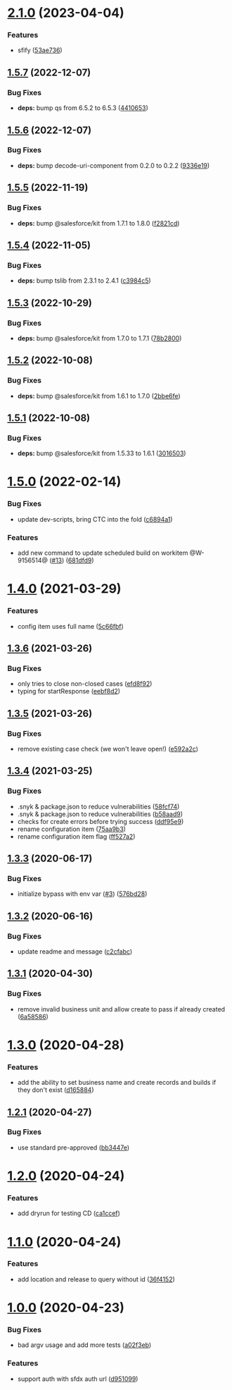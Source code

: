 # [2.1.0](https://github.com/forcedotcom/change-case-management/compare/1.5.7...2.1.0) (2023-04-04)


### Features

* sfify ([53ae736](https://github.com/forcedotcom/change-case-management/commit/53ae7362dd3695a32ee098a19164397b3c0f03ad))



## [1.5.7](https://github.com/forcedotcom/change-case-management/compare/1.5.6...1.5.7) (2022-12-07)


### Bug Fixes

* **deps:** bump qs from 6.5.2 to 6.5.3 ([4410653](https://github.com/forcedotcom/change-case-management/commit/4410653bf9fe32ec4d5184c2b546f27458282b5e))



## [1.5.6](https://github.com/forcedotcom/change-case-management/compare/1.5.5...1.5.6) (2022-12-07)


### Bug Fixes

* **deps:** bump decode-uri-component from 0.2.0 to 0.2.2 ([9336e19](https://github.com/forcedotcom/change-case-management/commit/9336e198406dc54f9ef46baf639c2639d875e0b9))



## [1.5.5](https://github.com/forcedotcom/change-case-management/compare/1.5.4...1.5.5) (2022-11-19)


### Bug Fixes

* **deps:** bump @salesforce/kit from 1.7.1 to 1.8.0 ([f2821cd](https://github.com/forcedotcom/change-case-management/commit/f2821cddd5e892c3ad85067e94986b85cb8badb6))



## [1.5.4](https://github.com/forcedotcom/change-case-management/compare/1.5.3...1.5.4) (2022-11-05)


### Bug Fixes

* **deps:** bump tslib from 2.3.1 to 2.4.1 ([c3984c5](https://github.com/forcedotcom/change-case-management/commit/c3984c5ddafa65e21451aa439f30936c835689e4))



## [1.5.3](https://github.com/forcedotcom/change-case-management/compare/1.5.2...1.5.3) (2022-10-29)


### Bug Fixes

* **deps:** bump @salesforce/kit from 1.7.0 to 1.7.1 ([78b2800](https://github.com/forcedotcom/change-case-management/commit/78b280003c12400f5a62e26809976b260c49262a))



## [1.5.2](https://github.com/forcedotcom/change-case-management/compare/1.5.1...1.5.2) (2022-10-08)


### Bug Fixes

* **deps:** bump @salesforce/kit from 1.6.1 to 1.7.0 ([2bbe6fe](https://github.com/forcedotcom/change-case-management/commit/2bbe6febb1c1c76e09b25b2f399d9b760e44caad))



## [1.5.1](https://github.com/forcedotcom/change-case-management/compare/v1.5.0...1.5.1) (2022-10-08)


### Bug Fixes

* **deps:** bump @salesforce/kit from 1.5.33 to 1.6.1 ([3016503](https://github.com/forcedotcom/change-case-management/commit/301650339f89d4458195ad900c9b8857e136f8d3))



# [1.5.0](https://github.com/forcedotcom/change-case-management/compare/v1.4.0...v1.5.0) (2022-02-14)


### Bug Fixes

* update dev-scripts, bring CTC into the fold ([c6894a1](https://github.com/forcedotcom/change-case-management/commit/c6894a13620470d064b732da563c2b6edef25f3c))


### Features

* add new command to update scheduled build on workitem @W-9156514@ ([#13](https://github.com/forcedotcom/change-case-management/issues/13)) ([681dfd9](https://github.com/forcedotcom/change-case-management/commit/681dfd9b628ce99e0d00956e3f793ce20edb3d87))



# [1.4.0](https://github.com/forcedotcom/change-case-management/compare/v1.3.6...v1.4.0) (2021-03-29)


### Features

* config item uses full name ([5c66fbf](https://github.com/forcedotcom/change-case-management/commit/5c66fbfb3514c5f67010a8f0c42c327292f3e7ae))



## [1.3.6](https://github.com/forcedotcom/change-case-management/compare/v1.3.5...v1.3.6) (2021-03-26)


### Bug Fixes

* only tries to close non-closed cases ([efd8f92](https://github.com/forcedotcom/change-case-management/commit/efd8f92d0dc63adc5e0b0652f75c6b56242dcbf9))
* typing for startResponse ([eebf8d2](https://github.com/forcedotcom/change-case-management/commit/eebf8d2fa59fdb2203543bdfa744d2acc6c00479))



## [1.3.5](https://github.com/forcedotcom/change-case-management/compare/v1.3.4...v1.3.5) (2021-03-26)


### Bug Fixes

* remove existing case check (we won't leave open!) ([e592a2c](https://github.com/forcedotcom/change-case-management/commit/e592a2c8d600b9914fd64f3517a7058d5c40e080))



## [1.3.4](https://github.com/forcedotcom/change-case-management/compare/v1.3.3...v1.3.4) (2021-03-25)


### Bug Fixes

* .snyk & package.json to reduce vulnerabilities ([58fcf74](https://github.com/forcedotcom/change-case-management/commit/58fcf747933d887f9174bd8a75c22768b9cc9e7a))
* .snyk & package.json to reduce vulnerabilities ([b58aad9](https://github.com/forcedotcom/change-case-management/commit/b58aad94f9506a9526310df35bea17db7ad3aa3c))
* checks for create errors before trying success ([ddf95e9](https://github.com/forcedotcom/change-case-management/commit/ddf95e955947bab7e4b0dc1dba3b7c1aac926f3f))
* rename configuration item ([75aa9b3](https://github.com/forcedotcom/change-case-management/commit/75aa9b3d88bd28e9d31e5055ebccab1034e23fb0))
* rename configuration item flag ([ff527a2](https://github.com/forcedotcom/change-case-management/commit/ff527a2789a83f76cf37ecec81acb2f3a43c994f))



## [1.3.3](https://github.com/forcedotcom/change-case-management/compare/v1.3.2...v1.3.3) (2020-06-17)


### Bug Fixes

* initialize bypass with env var ([#3](https://github.com/forcedotcom/change-case-management/issues/3)) ([576bd28](https://github.com/forcedotcom/change-case-management/commit/576bd2864929f39cd52f21cbab22d885f2a05266))



## [1.3.2](https://github.com/forcedotcom/change-case-management/compare/v1.3.1...v1.3.2) (2020-06-16)


### Bug Fixes

* update readme and message ([c2cfabc](https://github.com/forcedotcom/change-case-management/commit/c2cfabc0d8c614de01f525a2b52daf5fc25d50e3))



## [1.3.1](https://github.com/forcedotcom/change-case-management/compare/v1.3.0...v1.3.1) (2020-04-30)


### Bug Fixes

* remove invalid business unit and allow create to pass if already created ([6a58586](https://github.com/forcedotcom/change-case-management/commit/6a5858677ecbba94a002376252ca73147fd8053b))



# [1.3.0](https://github.com/forcedotcom/change-case-management/compare/v1.2.1...v1.3.0) (2020-04-28)


### Features

* add the ability to set business name and create records and builds if they don't exist ([d165884](https://github.com/forcedotcom/change-case-management/commit/d1658847dedddb221a9d543b36ac2d7a4de8191a))



## [1.2.1](https://github.com/forcedotcom/change-case-management/compare/v1.2.0...v1.2.1) (2020-04-27)


### Bug Fixes

* use standard pre-approved ([bb3447e](https://github.com/forcedotcom/change-case-management/commit/bb3447e4aa4fc8c74c503bd6a582aff2f0093be1))



# [1.2.0](https://github.com/forcedotcom/change-case-management/compare/v1.1.0...v1.2.0) (2020-04-24)


### Features

* add dryrun for testing CD ([ca1ccef](https://github.com/forcedotcom/change-case-management/commit/ca1ccef01d9ca10192a4424363d9876fb53f3ad7))



# [1.1.0](https://github.com/forcedotcom/change-case-management/compare/v1.0.0...v1.1.0) (2020-04-24)


### Features

* add location and release to query without id ([36f4152](https://github.com/forcedotcom/change-case-management/commit/36f4152baf458fadc3692335edc95844e6c2ed35))



# [1.0.0](https://github.com/forcedotcom/change-case-management/compare/d95109923e932eccaa21efc42f0e926bc7659b10...v1.0.0) (2020-04-23)


### Bug Fixes

* bad argv usage and add more tests ([a02f3eb](https://github.com/forcedotcom/change-case-management/commit/a02f3eb181be92b1f7efeaa9985a3a96647b230a))


### Features

* support auth with sfdx auth url ([d951099](https://github.com/forcedotcom/change-case-management/commit/d95109923e932eccaa21efc42f0e926bc7659b10))



